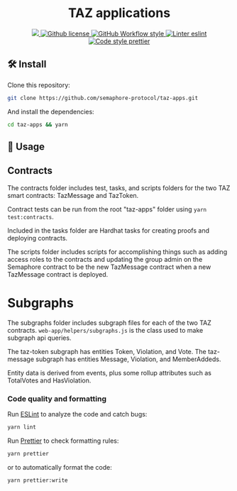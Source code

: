 <p align="center">
    <h1 align="center">
        TAZ applications
    </h1>
</p>

<p align="center">
    <a href="https://github.com/semaphore-protocol/taz-apps" target="_blank">
        <img src="https://img.shields.io/badge/project-TAZ.svg?style=flat-square">
    </a>
    <a href="https://github.com/semaphore-protocol/taz-apps/blob/main/LICENSE">
        <img alt="Github license" src="https://img.shields.io/github/license/semaphore-protocol/taz-apps.svg?style=flat-square">
    </a>
    <a href="https://github.com/semaphore-protocol/taz-apps/actions?query=workflow%3Astyle">
        <img alt="GitHub Workflow style" src="https://img.shields.io/github/workflow/status/semaphore-protocol/taz-apps/style?label=style&style=flat-square&logo=github">
    </a>
    <a href="https://eslint.org/">
        <img alt="Linter eslint" src="https://img.shields.io/badge/linter-eslint-8080f2?style=flat-square&logo=eslint">
    </a>
    <a href="https://prettier.io/">
        <img alt="Code style prettier" src="https://img.shields.io/badge/code%20style-prettier-f8bc45?style=flat-square&logo=prettier">
    </a>
</p>

## 🛠 Install

Clone this repository:

```bash
git clone https://github.com/semaphore-protocol/taz-apps.git
```

And install the dependencies:

```bash
cd taz-apps && yarn
```

## 📜 Usage

## Contracts

The contracts folder includes test, tasks, and scripts folders for the two TAZ smart contracts: TazMessage and TazToken.

Contract tests can be run from the root "taz-apps" folder using `yarn test:contracts`.

Included in the tasks folder are Hardhat tasks for creating proofs and deploying contracts.

The scripts folder includes scripts for accomplishing things such as adding access roles to the contracts and updating the group admin on the Semaphore contract to be the new TazMessage contract when a new TazMessage contract is deployed.

# Subgraphs

The subgraphs folder includes subgraph files for each of the two TAZ contracts. `web-app/helpers/subgraphs.js` is the class used to make subgraph api queries.

The taz-token subgraph has entities Token, Violation, and Vote.
The taz-message subgraph has entities Message, Violation, and MemberAddeds.

Entity data is derived from events, plus some rollup attributes such as TotalVotes and HasViolation.

### Code quality and formatting

Run [ESLint](https://eslint.org/) to analyze the code and catch bugs:

```bash
yarn lint
```

Run [Prettier](https://prettier.io/) to check formatting rules:

```bash
yarn prettier
```

or to automatically format the code:

```bash
yarn prettier:write
```
